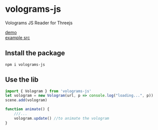 # volograms-js
Volograms JS Reader for Threejs

[demo](https://remmel.github.io/volograms-js)  
[example src](https://github.com/remmel/volograms-js/blob/main/src/demo.js)

## Install the package
`npm i volograms-js`

## Use the lib
```javascript
import { Vologram } from 'volograms-js'
let vologram = new Vologram(url, p => console.log("loading...", p))
scene.add(vologram)

function animate() {
    ///...
    vologram.update() //to animate the vologram
}
```
